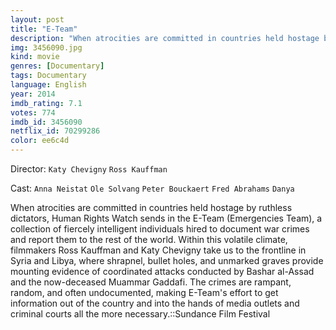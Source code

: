 ```yaml
---
layout: post
title: "E-Team"
description: "When atrocities are committed in countries held hostage by ruthless dictators, Human Rights Watch sends in the E-Team (Emergencies Team), a collection of fiercely intelligent individuals hired to document war crimes and report them to the rest of the world. Within this volatile climate, filmmakers Ross Kauffman and Katy Chevigny take us to the frontline in Syria and Libya, where shrapnel, bullet holes, and unmarke.."
img: 3456090.jpg
kind: movie
genres: [Documentary]
tags: Documentary 
language: English
year: 2014
imdb_rating: 7.1
votes: 774
imdb_id: 3456090
netflix_id: 70299286
color: ee6c4d
---
```

Director: `Katy Chevigny` `Ross Kauffman`  

Cast: `Anna Neistat` `Ole Solvang` `Peter Bouckaert` `Fred Abrahams` `Danya` 

When atrocities are committed in countries held hostage by ruthless dictators, Human Rights Watch sends in the E-Team (Emergencies Team), a collection of fiercely intelligent individuals hired to document war crimes and report them to the rest of the world. Within this volatile climate, filmmakers Ross Kauffman and Katy Chevigny take us to the frontline in Syria and Libya, where shrapnel, bullet holes, and unmarked graves provide mounting evidence of coordinated attacks conducted by Bashar al-Assad and the now-deceased Muammar Gaddafi. The crimes are rampant, random, and often undocumented, making E-Team's effort to get information out of the country and into the hands of media outlets and criminal courts all the more necessary.::Sundance Film Festival